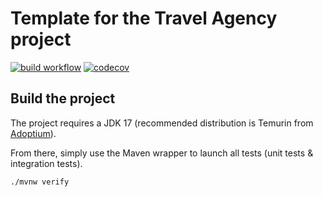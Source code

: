 # Template for the Travel Agency project

[![build workflow](https://github.com/AnouarZayane/travel_agency/actions/workflows/build.yml/badge.svg)](https://github.com/AnouarZayane/travel_agency/actions)
[![codecov](https://codecov.io/gh/AnouarZayane/travel_agency/branch/main/graph/badge.svg)](https://codecov.io/gh/AnouarZayane/travel_agency)

## Build the project

The project requires a JDK 17 (recommended distribution is Temurin from [Adoptium](https://adoptium.net/)).

From there, simply use the Maven wrapper to launch all tests (unit tests & integration tests).

`./mvnw verify`
